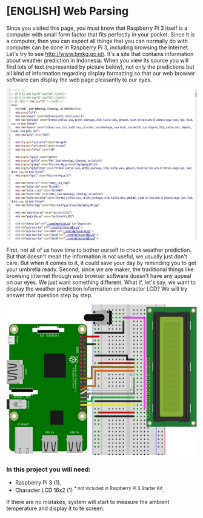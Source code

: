 # [ENGLISH] Web Parsing
Since you visited this page, you must know that Raspberry Pi 3 itself is a computer with small form factor that fits perfectly in your pocket. Since it is a computer, then you can expect all things that you can normally do with computer can be done in Raspberry Pi 3, including browsing the Internet. Let's try to see http://www.bmkg.go.id/. It's a site that contains information about weather prediction in Indonesia. When you view its source you will find lots of text (represented by picture below), not only the predictions but all kind of information regarding display formatting so that our web browser software can display the web page pleasantly to our eyes.

<img src="/images/bmkgSource.jpg" height="400">

First, not all of us have time to bother ourself to check weather prediction. But that doesn't mean the information is not useful, we usually just don't care. But when it comes to it, it could save your day by reminding you to get your umbrella ready. Second, since we are maker, the traditional things like browsing internet through web browser software doesn't have any appeal on our eyes. We just want something different. What if, let's say, we want to display the weather prediction information on character LCD? We will try answer that question step by step.

<img src="/images/webParsing.jpg" height="400">

### In this project you will need:
* Raspberry Pi 3 (1),
* Character LCD 16x2 (1) <sup>* not included in Raspberry Pi 3 Starter Kit</sup>.

If there are no mistakes, system will start to measure the ambient temperature and display it to te screen.
